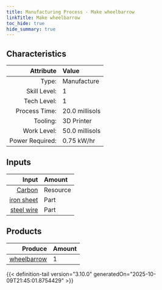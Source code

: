 ```yaml
---
title: Manufacturing Process - Make wheelbarrow
linkTitle: Make wheelbarrow
toc_hide: true
hide_summary: true
---
```

<!-- This is generated by the MarsSim HelpGenertor, do not edit. -->


## Characteristics

| Attribute      | Value |
|--------:|:------|
|Type:|Manufacture|
|Skill Level:|1|
|Tech Level:|1|
|Process Time:|20.0 millisols|
|Tooling:|3D Printer|
|Work Level:|50.0 millisols|
|Power Required:|0.75 kW/hr|

## Inputs

| Input      | Amount |
|--------:|:------|
|[Carbon](/docs/definitions/resource/carbon)|Resource|0.15 kg|
|[iron sheet](/docs/definitions/part/iron-sheet)|Part|1|
|[steel wire](/docs/definitions/part/steel-wire)|Part|8|

## Products


| Produce      | Amount |
|--------:|:------|
|[wheelbarrow](/docs/definitions/null/wheelbarrow)|1|



{{< definition-tail version="3.10.0" generatedOn="2025-10-09T21:45:01.8754429" >}}



